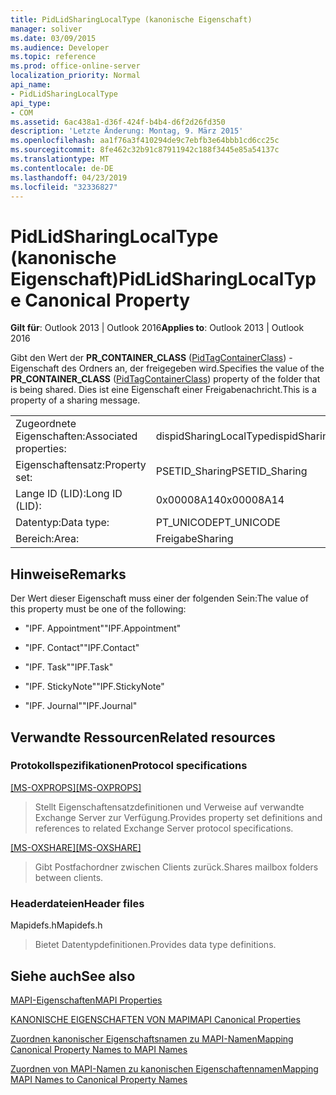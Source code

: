 ```yaml
---
title: PidLidSharingLocalType (kanonische Eigenschaft)
manager: soliver
ms.date: 03/09/2015
ms.audience: Developer
ms.topic: reference
ms.prod: office-online-server
localization_priority: Normal
api_name:
- PidLidSharingLocalType
api_type:
- COM
ms.assetid: 6ac438a1-d36f-424f-b4b4-d6f2d26fd350
description: 'Letzte Änderung: Montag, 9. März 2015'
ms.openlocfilehash: aa1f76a3f410294de9c7ebfb3e64bbb1cd6cc25c
ms.sourcegitcommit: 8fe462c32b91c87911942c188f3445e85a54137c
ms.translationtype: MT
ms.contentlocale: de-DE
ms.lasthandoff: 04/23/2019
ms.locfileid: "32336827"
---
```

# <a name="pidlidsharinglocaltype-canonical-property"></a><span data-ttu-id="641ab-103">PidLidSharingLocalType (kanonische Eigenschaft)</span><span class="sxs-lookup"><span data-stu-id="641ab-103">PidLidSharingLocalType Canonical Property</span></span>

  
  
<span data-ttu-id="641ab-104">**Gilt für**: Outlook 2013 | Outlook 2016</span><span class="sxs-lookup"><span data-stu-id="641ab-104">**Applies to**: Outlook 2013 | Outlook 2016</span></span> 
  
<span data-ttu-id="641ab-105">Gibt den Wert der **PR_CONTAINER_CLASS** ([PidTagContainerClass](pidtagcontainerclass-canonical-property.md)) -Eigenschaft des Ordners an, der freigegeben wird.</span><span class="sxs-lookup"><span data-stu-id="641ab-105">Specifies the value of the **PR_CONTAINER_CLASS** ([PidTagContainerClass](pidtagcontainerclass-canonical-property.md)) property of the folder that is being shared.</span></span> <span data-ttu-id="641ab-106">Dies ist eine Eigenschaft einer Freigabenachricht.</span><span class="sxs-lookup"><span data-stu-id="641ab-106">This is a property of a sharing message.</span></span>
  
|||
|:-----|:-----|
|<span data-ttu-id="641ab-107">Zugeordnete Eigenschaften:</span><span class="sxs-lookup"><span data-stu-id="641ab-107">Associated properties:</span></span>  <br/> |<span data-ttu-id="641ab-108">dispidSharingLocalType</span><span class="sxs-lookup"><span data-stu-id="641ab-108">dispidSharingLocalType</span></span>  <br/> |
|<span data-ttu-id="641ab-109">Eigenschaftensatz:</span><span class="sxs-lookup"><span data-stu-id="641ab-109">Property set:</span></span>  <br/> |<span data-ttu-id="641ab-110">PSETID_Sharing</span><span class="sxs-lookup"><span data-stu-id="641ab-110">PSETID_Sharing</span></span>  <br/> |
|<span data-ttu-id="641ab-111">Lange ID (LID):</span><span class="sxs-lookup"><span data-stu-id="641ab-111">Long ID (LID):</span></span>  <br/> |<span data-ttu-id="641ab-112">0x00008A14</span><span class="sxs-lookup"><span data-stu-id="641ab-112">0x00008A14</span></span>  <br/> |
|<span data-ttu-id="641ab-113">Datentyp:</span><span class="sxs-lookup"><span data-stu-id="641ab-113">Data type:</span></span>  <br/> |<span data-ttu-id="641ab-114">PT_UNICODE</span><span class="sxs-lookup"><span data-stu-id="641ab-114">PT_UNICODE</span></span>  <br/> |
|<span data-ttu-id="641ab-115">Bereich:</span><span class="sxs-lookup"><span data-stu-id="641ab-115">Area:</span></span>  <br/> |<span data-ttu-id="641ab-116">Freigabe</span><span class="sxs-lookup"><span data-stu-id="641ab-116">Sharing</span></span>  <br/> |
   
## <a name="remarks"></a><span data-ttu-id="641ab-117">Hinweise</span><span class="sxs-lookup"><span data-stu-id="641ab-117">Remarks</span></span>

<span data-ttu-id="641ab-118">Der Wert dieser Eigenschaft muss einer der folgenden Sein:</span><span class="sxs-lookup"><span data-stu-id="641ab-118">The value of this property must be one of the following:</span></span>
  
- <span data-ttu-id="641ab-119">"IPF. Appointment"</span><span class="sxs-lookup"><span data-stu-id="641ab-119">"IPF.Appointment"</span></span>
    
- <span data-ttu-id="641ab-120">"IPF. Contact"</span><span class="sxs-lookup"><span data-stu-id="641ab-120">"IPF.Contact"</span></span>
    
- <span data-ttu-id="641ab-121">"IPF. Task"</span><span class="sxs-lookup"><span data-stu-id="641ab-121">"IPF.Task"</span></span>
    
- <span data-ttu-id="641ab-122">"IPF. StickyNote"</span><span class="sxs-lookup"><span data-stu-id="641ab-122">"IPF.StickyNote"</span></span>
    
- <span data-ttu-id="641ab-123">"IPF. Journal"</span><span class="sxs-lookup"><span data-stu-id="641ab-123">"IPF.Journal"</span></span>
    
## <a name="related-resources"></a><span data-ttu-id="641ab-124">Verwandte Ressourcen</span><span class="sxs-lookup"><span data-stu-id="641ab-124">Related resources</span></span>

### <a name="protocol-specifications"></a><span data-ttu-id="641ab-125">Protokollspezifikationen</span><span class="sxs-lookup"><span data-stu-id="641ab-125">Protocol specifications</span></span>

<span data-ttu-id="641ab-126">[[MS-OXPROPS]](https://msdn.microsoft.com/library/f6ab1613-aefe-447d-a49c-18217230b148%28Office.15%29.aspx)</span><span class="sxs-lookup"><span data-stu-id="641ab-126">[[MS-OXPROPS]](https://msdn.microsoft.com/library/f6ab1613-aefe-447d-a49c-18217230b148%28Office.15%29.aspx)</span></span>
  
> <span data-ttu-id="641ab-127">Stellt Eigenschaftensatzdefinitionen und Verweise auf verwandte Exchange Server zur Verfügung.</span><span class="sxs-lookup"><span data-stu-id="641ab-127">Provides property set definitions and references to related Exchange Server protocol specifications.</span></span>
    
<span data-ttu-id="641ab-128">[[MS-OXSHARE]](https://msdn.microsoft.com/library/e4e5bd27-d5e0-43f9-a6ea-550876724f3d%28Office.15%29.aspx)</span><span class="sxs-lookup"><span data-stu-id="641ab-128">[[MS-OXSHARE]](https://msdn.microsoft.com/library/e4e5bd27-d5e0-43f9-a6ea-550876724f3d%28Office.15%29.aspx)</span></span>
  
> <span data-ttu-id="641ab-129">Gibt Postfachordner zwischen Clients zurück.</span><span class="sxs-lookup"><span data-stu-id="641ab-129">Shares mailbox folders between clients.</span></span>
    
### <a name="header-files"></a><span data-ttu-id="641ab-130">Headerdateien</span><span class="sxs-lookup"><span data-stu-id="641ab-130">Header files</span></span>

<span data-ttu-id="641ab-131">Mapidefs.h</span><span class="sxs-lookup"><span data-stu-id="641ab-131">Mapidefs.h</span></span>
  
> <span data-ttu-id="641ab-132">Bietet Datentypdefinitionen.</span><span class="sxs-lookup"><span data-stu-id="641ab-132">Provides data type definitions.</span></span>
    
## <a name="see-also"></a><span data-ttu-id="641ab-133">Siehe auch</span><span class="sxs-lookup"><span data-stu-id="641ab-133">See also</span></span>



[<span data-ttu-id="641ab-134">MAPI-Eigenschaften</span><span class="sxs-lookup"><span data-stu-id="641ab-134">MAPI Properties</span></span>](mapi-properties.md)
  
[<span data-ttu-id="641ab-135">KANONISCHE EIGENSCHAFTEN VON MAPI</span><span class="sxs-lookup"><span data-stu-id="641ab-135">MAPI Canonical Properties</span></span>](mapi-canonical-properties.md)
  
[<span data-ttu-id="641ab-136">Zuordnen kanonischer Eigenschaftsnamen zu MAPI-Namen</span><span class="sxs-lookup"><span data-stu-id="641ab-136">Mapping Canonical Property Names to MAPI Names</span></span>](mapping-canonical-property-names-to-mapi-names.md)
  
[<span data-ttu-id="641ab-137">Zuordnen von MAPI-Namen zu kanonischen Eigenschaftennamen</span><span class="sxs-lookup"><span data-stu-id="641ab-137">Mapping MAPI Names to Canonical Property Names</span></span>](mapping-mapi-names-to-canonical-property-names.md)

